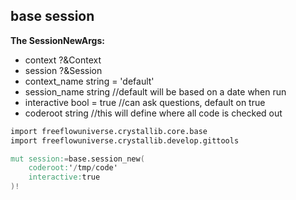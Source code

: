 ## base session

**The SessionNewArgs:**

- context             ?&Context   
- session             ?&Session   
- context_name        string = 'default'
- session_name        string        //default will be based on a date when run
- interactive         bool = true   //can ask questions, default on true
- coderoot            string        //this will define where all code is checked out

```v
import freeflowuniverse.crystallib.core.base
import freeflowuniverse.crystallib.develop.gittools

mut session:=base.session_new(
    coderoot:'/tmp/code'
    interactive:true
)!
